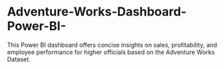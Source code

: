 # Adventure-Works-Dashboard-Power-BI-
This Power BI dashboard offers concise insights on sales, profitability, and employee performance for higher officials based on the Adventure Works Dataset.
